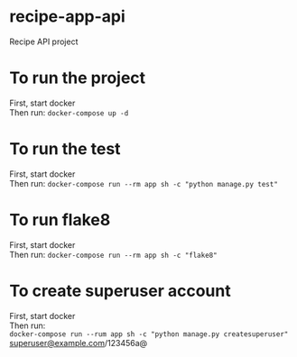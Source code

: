 # recipe-app-api
Recipe API project

# To run the project
First, start docker  
Then run:
`docker-compose up -d`

# To run the test
First, start docker  
Then run:
`docker-compose run --rm app sh -c "python manage.py test"`

# To run flake8
First, start docker  
Then run:
`docker-compose run --rm app sh -c "flake8"`

# To create superuser account
First, start docker  
Then run:  
`docker-compose run --rum app sh -c "python manage.py createsuperuser"`
superuser@example.com/123456a@